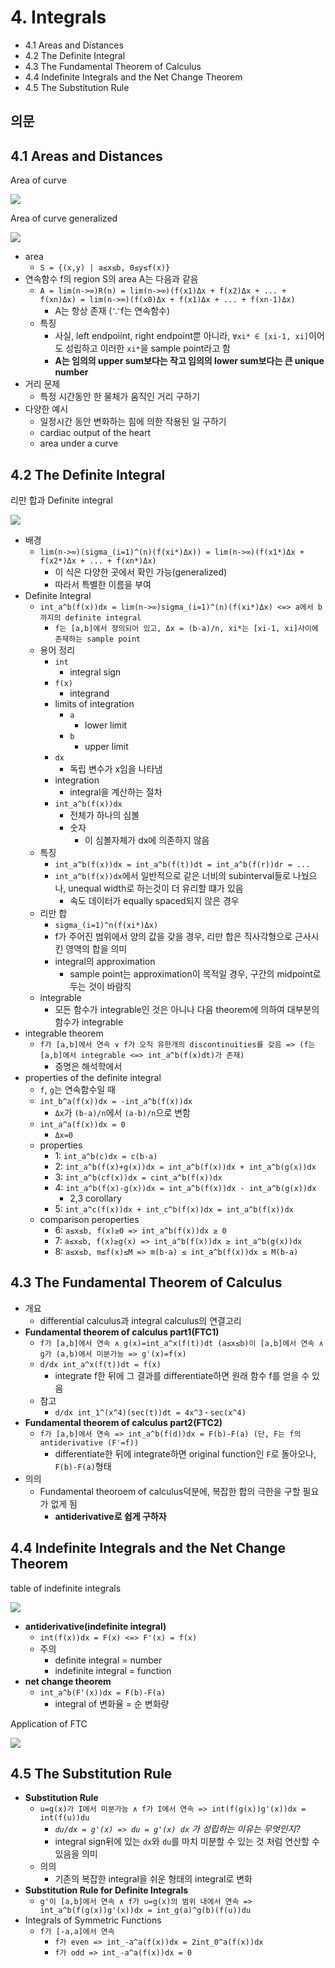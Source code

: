 # 4. Integrals

- 4.1 Areas and Distances
- 4.2 The Definite Integral
- 4.3 The Fundamental Theorem of Calculus
- 4.4 Indefinite Integrals and the Net Change Theorem
- 4.5 The Substitution Rule

## 의문

## 4.1 Areas and Distances

Area of curve

![](./images/ch4/area1.png)

Area of curve generalized

![](./images/ch4/area2.png)

- area
  - `S = {(x,y) | a≤x≤b, 0≤y≤f(x)}`
- 연속함수 f의 region S의 area A는 다음과 같음
  - `A = lim(n->∞)R(n) = lim(n->∞)(f(x1)Δx + f(x2)Δx + ... + f(xn)Δx) = lim(n->∞)(f(x0)Δx + f(x1)Δx + ... + f(xn-1)Δx)`
    - A는 항상 존재 (∵f는 연속함수)
  - 특징
    - 사실, left endpoiint, right endpoint뿐 아니라, `∀xi* ∈ [xi-1, xi]`이어도 성립하고 이러한 `xi*`을 sample point라고 함
    - **A는 임의의 upper sum보다는 작고 임의의 lower sum보다는 큰 unique number**
- 거리 문제
  - 특정 시간동안 한 물체가 움직인 거리 구하기
- 다양한 예시
  - 일정시간 동안 변화하는 힘에 의한 작용된 일 구하기
  - cardiac output of the heart
  - area under a curve

## 4.2 The Definite Integral

리만 합과 Definite integral

![](./images/ch4/definite_integral1.png)

- 배경
  - `lim(n->∞)(sigma_(i=1)^(n)(f(xi*)Δx)) = lim(n->∞)(f(x1*)Δx + f(x2*)Δx + ... + f(xn*)Δx)`
    - 이 식은 다양한 곳에서 확인 가능(generalized)
    - 따라서 특별한 이름을 부여
- Definite Integral
  - `int_a^b(f(x))dx = lim(n->∞)sigma_(i=1)^(n)(f(xi*)Δx) <=> a에서 b까지의 definite integral`
    - `f는 [a,b]에서 정의되어 있고, Δx = (b-a)/n, xi*는 [xi-1, xi]사이에 존재하는 sample point`
  - 용어 정리
    - `int`
      - integral sign
    - `f(x)`
      - integrand
    - limits of integration
      - `a`
        - lower limit
      - `b`
        - upper limit
    - `dx`
      - 독립 변수가 x임을 나타냄
    - integration
      - integral을 계산하는 절차
    - `int_a^b(f(x))dx`
      - 전체가 하나의 심볼
      - 숫자
        - 이 심볼자체가 dx에 의존하지 않음
  - 특징
    - `int_a^b(f(x))dx = int_a^b(f(t))dt = int_a^b(f(r))dr = ...`
    - `int_a^b(f(x))dx`에서 일반적으로 같은 너비의 subinterval들로 나눴으나, unequal width로 하는것이 더 유리할 떄가 있음
      - 속도 데이터가 equally spaced되지 않은 경우
  - 리만 합
    - `sigma_(i=1)^n(f(xi*)Δx)`
    - f가 주어진 범위에서 양의 값을 갖을 경우, 리만 합은 직사각형으로 근사시킨 영역의 합을 의미
    - integral의 approximation
      - sample point는 approximation이 목적일 경우, 구간의 midpoint로 두는 것이 바람직
  - integrable
    - 모든 함수가 integrable인 것은 아니나 다음 theorem에 의하여 대부분의 함수가 integrable
- integrable theorem
  - `f가 [a,b]에서 연속 ∨ f가 오직 유한개의 discontinuities를 갖음 => (f는 [a,b]에서 integrable <=> int_a^b(f(x)dt)가 존재)`
    - 증명은 해석학에서
- properties of the definite integral
  - `f`, `g`는 연속함수일 때
  - `int_b^a(f(x))dx = -int_a^b(f(x))dx`
    - `Δx`가 `(b-a)/n`에서 `(a-b)/n`으로 변함
  - `int_a^a(f(x))dx = 0`
    - `Δx=0`
  - properties
    - 1: `int_a^b(c)dx = c(b-a)`
    - 2: `int_a^b(f(x)+g(x))dx = int_a^b(f(x))dx + int_a^b(g(x))dx`
    - 3: `int_a^b(cf(x))dx = cint_a^b(f(x))dx`
    - 4: `int_a^b(f(x)-g(x))dx = int_a^b(f(x))dx - int_a^b(g(x))dx`
      - 2,3 corollary
    - 5: `int_a^c(f(x))dx + int_c^b(f(x))dx = int_a^b(f(x))dx`
  - comparison peroperties
    - 6: `a≤x≤b, f(x)≥0 => int_a^b(f(x))dx ≥ 0`
    - 7: `a≤x≤b, f(x)≥g(x) => int_a^b(f(x))dx ≥ int_a^b(g(x))dx`
    - 8: `a≤x≤b, m≤f(x)≤M => m(b-a) ≤ int_a^b(f(x))dx ≤ M(b-a)`

## 4.3 The Fundamental Theorem of Calculus

- 개요
  - differential calculus과 integral calculus의 연결고리
- **Fundamental theorem of calculus part1(FTC1)**
  - `f가 [a,b]에서 연속 ∧ g(x)=int_a^x(f(t))dt (a≤x≤b)이 [a,b]에서 연속 ∧ g가 (a,b)에서 미분가능 => g'(x)=f(x)`
  - `d/dx int_a^x(f(t))dt = f(x)`
    - integrate f한 뒤에 그 결과를 differentiate하면 원래 함수 f를 얻을 수 있음
  - 참고
    - `d/dx int_1^(x^4)(sec(t))dt = 4x^3・sec(x^4)`
- **Fundamental theorem of calculus part2(FTC2)**
  - `f가 [a,b]에서 연속 => int_a^b(f(d))dx = F(b)-F(a) (단, F는 f의 antiderivative (F'=f))`
    - differentiate한 뒤에 integrate하면 original function인 `F`로 돌아오나, `F(b)-F(a)`형태
- 의의
  - Fundamental theoroem of calculus덕분에, 복잡한 합의 극한을 구할 필요가 없게 됨
    - **antiderivative로 쉽게 구하자**

## 4.4 Indefinite Integrals and the Net Change Theorem

table of indefinite integrals

![](./images/ch4/table_of_indefinite_integrals1.png)

- **antiderivative(indefinite integral)**
  - `int(f(x))dx = F(x) <=> F'(x) = f(x)`
  - 주의
    - definite integral = number
    - indefinite integral = function
- **net change theorem**
  - `int_a^b(F'(x))dx = F(b)-F(a)`
      - integral of 변화율 = 순 변화량

Application of FTC

![](./images/ch4/application_of_ftc1.png)

## 4.5 The Substitution Rule

- **Substitution Rule**
  - `u=g(x)가 I에서 미분가능 ∧ f가 I에서 연속 => int(f(g(x))g'(x))dx = int(f(u))du`
    - *`du/dx = g'(x) => du = g'(x) dx` 가 성립하는 이유는 무엇인지?*
    - integral sign뒤에 있는 `dx`와 `du`를 마치 미분할 수 있는 것 처럼 연산할 수 있음을 의미
  - 의의
    - 기존의 복잡한 integral을 쉬운 형태의 integral로 변화
- **Substitution Rule for Definite Integrals**
  - `g'이 [a,b]에서 연속 ∧ f가 u=g(x)의 범위 내에서 연속 => int_a^b(f(g(x))g'(x))dx = int_g(a)^g(b)(f(u))du`
- Integrals of Symmetric Functions
  - `f가 [-a,a]에서 연속`
    - `f가 even => int_-a^a(f(x))dx = 2int_0^a(f(x))dx`
    - `f가 odd => int_-a^a(f(x))dx = 0`
